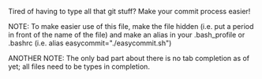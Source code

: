 Tired of having to type all that git stuff? Make your commit process easier!

NOTE: To make easier use of this file, make the file hidden (i.e. put a period in front of the name of the file) and make an alias in your .bash_profile or .bashrc (i.e. alias easycommit="./easycommit.sh")

ANOTHER NOTE: The only bad part about there is no tab completion as of yet; all files need to be types in completion.